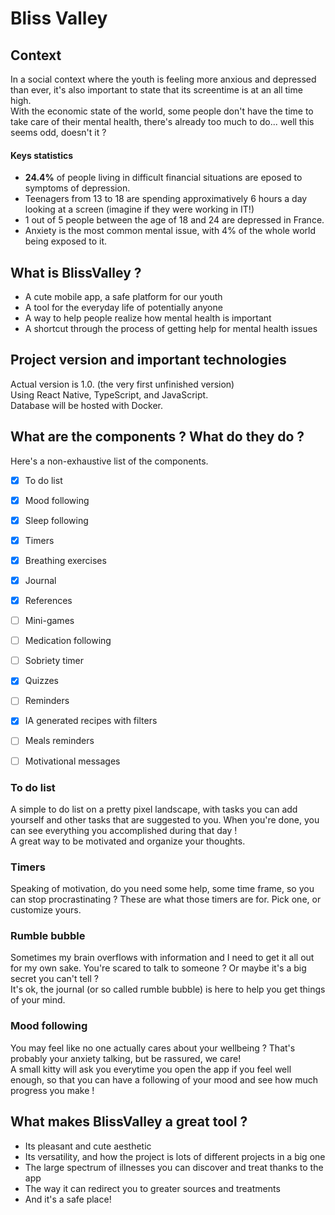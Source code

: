 # Bliss Valley 

## Context 

In a social context where the youth is feeling more anxious and depressed than ever, it's also important to state that its screentime is at an all time high. <br>
 With the economic state of the world, some people don't have the time to take care of their mental health, there's already too much to do... well this seems odd, doesn't it ? 

#### Keys statistics 
- <b>24.4%</b> of people living in difficult financial situations are eposed to symptoms of depression. 
- Teenagers from 13 to 18 are spending approximatively 6 hours a day looking at a screen (imagine if they were working in IT!)
- 1 out of 5 people between the age of 18 and 24 are depressed in France. 
- Anxiety is the most common mental issue, with 4% of the whole world being exposed to it. 

## What is BlissValley ?

- A cute mobile app, a safe platform for our youth
- A tool for the everyday life of potentially anyone 
- A way to help people realize how mental health is important
- A shortcut through the process of getting help for mental health issues

## Project version and important technologies 

Actual version is 1.0. (the very first unfinished version) <br>
Using React Native, TypeScript, and JavaScript. <br>
Database will be hosted with Docker. <br>

## What are the components ? What do they do ? 

Here's a non-exhaustive list of the components. 
- [x] To do list
- [x] Mood following 
- [x] Sleep following 
- [x] Timers 
- [x] Breathing exercises
- [x] Journal 
- [x] References 
- [ ] Mini-games
- [ ] Medication following 
- [ ] Sobriety timer
- [x] Quizzes
- [ ] Reminders
- [x] IA generated recipes with filters
- [ ] Meals reminders
- [ ] Motivational messages
      

### To do list 

A simple to do list on a pretty pixel landscape, with tasks you can add yourself and other tasks that are suggested to you. When you're done, you can see everything you accomplished during that day ! <br>
A great way to be motivated and organize your thoughts. 

### Timers 
Speaking of motivation, do you need some help, some time frame, so you can stop procrastinating ? These are what those timers are for. Pick one, or customize yours. 

### Rumble bubble
Sometimes my brain overflows with information and I need to get it all out for my own sake. You're scared to talk to someone ? Or maybe  it's a big secret you can't tell ? <br>
It's ok, the journal (or so called rumble bubble) is here to help you get things of your mind. 

### Mood following 
You may feel like no one actually cares about your wellbeing ? That's probably your anxiety talking, but be rassured, we care! <br>
A small kitty will ask you everytime you open the app if you feel well enough, so that you can have a following of your mood and see how much progress you make !

## What makes BlissValley a great tool ? 

- Its pleasant and cute aesthetic
- Its versatility, and how the project is lots of different projects in a big one
- The large spectrum of illnesses you can discover and treat thanks to the app
- The way it can redirect you to greater sources and treatments
- And it's a safe place!





